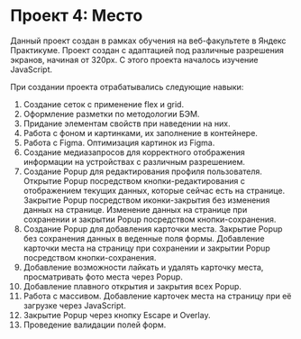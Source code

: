 # Проект 4: Место

Данный проект создан в рамках обучения на веб-факультете в Яндекс Практикуме. Проект создан с адаптацией под различные разрешения экранов, начиная от 320px. С этого проекта началось изучение JavaScript.

При создании проекта отрабатывались следующие навыки:

1. Создание сеток с применение flex и grid.
2. Оформление разметки по методологии БЭМ.
3. Придание элементам свойств при наведении на них.
4. Работа с фоном и картинками, их заполнение в контейнере.
5. Работа с Figma. Оптимизация картинок из Figma.
6. Создание медиазапросов для корректного отображения информации на устройствах с различным разрешением.
7. Создание Popup для редактирования профиля пользователя. Открытие Popup посредством кнопки-редактирования с отображением текущих данных, которые сейчас есть на странице. Закрытие Popup посредством иконки-закрытия без изменения данных на странице. Изменение данных на странице при сохранении и закрытии Popup посредством кнопки-сохранения.
8. Создание Popup для добавления карточки места. Закрытие Popup без сохранения данных в веденные поля формы. Добавление карточки места на страницу при сохранении и закрытии Popup посредством кнопки-сохранения.
9. Добавление возможности лайкать и удалять карточку места, просматривать фото места через Popup.
10. Добавление плавного открытия и закрытия всех Popup.
11. Работа с массивом. Добавление карточек места на страницу при её загрузке через JavaScript.
12. Закрытие Popup через кнопку Escape и Overlay.
13. Проведение валидации полей форм.
